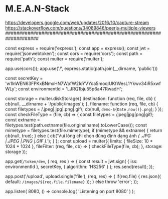 # M.E.A.N-Stack
https://developers.google.com/web/updates/2016/10/capture-stream
https://stackoverflow.com/questions/34089846/peerjs-multiple-viewers
####################################################################

const express = require('express');
const app = express();
const jwt = require('jsonwebtoken');
const cors = require('cors');
const path = require('path');
const multer = require('multer');

app.use(cors());
app.use('/', express.static(path.join(__dirname, 'public')))

const secretKey = 'w1lnWEN63FPKxBNmxHN7WpfW2IoYVYca5moqIUKfWesL1Ykwv34iR5xwfWLy';
const environmentId = 'LJRQ1bju55p6a47RwadH';

const storage = multer.diskStorage({
    destination: function (req, file, cb) {
        cb(null, __dirname + '/public/images');
    },
    filename: function (req, file, cb) {
        const filetypes = /.jpeg|.jpg|.png|.gif/;
        cb(null, `demo-${Date.now()}.png`);
    }
});
const checkFileType = (file, cb) => {
    const filetypes = /jpeg|jpg|png|gif/;
    const extname = filetypes.test(path.extname(file.originalname).toLowerCase());
    const mimetype = filetypes.test(file.mimetype);
    if (mimetype && extname) {
      return cb(null, true);
    } else {
      cb('Vui lòng chỉ chọn đúng định dạng ảnh&nbsp;<i class="text-primary">( .JPG |.JPEG |.PNG |.GIF )</i>.');
    }
};
const upload = multer({
    limits: {
        fileSize: 10 * 1024 * 1024
    },
    fileFilter: (req, file, cb) => {
        checkFileType(file, cb);
    },
    storage: storage
});

app.get(`/token/dev`, ( req, res ) => {
    const result = jwt.sign( { iss: environmentId }, secretKey, { algorithm: 'HS256' } );
    res.send(result);
});

app.post('/upload', upload.single('file'), (req, res) => {
    if(req.file) {
        res.json({ default: `/images/${req.file.filename}` });
    }
    else throw 'error';
});

app.listen( 8080, () => console.log( 'Listening on port 8080' ) );
